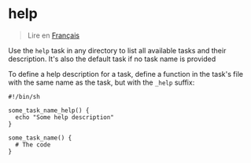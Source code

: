 # help

> Lire en [Français](/docs/fr/tasks/help.md)

Use the `help` task in any directory to list all available tasks and their description. It's
also the default task if no task name is provided

To define a help description for a task, define a function in the task's file with the same name
as the task, but with the `_help` suffix:

```shell
#!/bin/sh

some_task_name_help() {
  echo "Some help description"
}

some_task_name() {
  # The code
}
```
